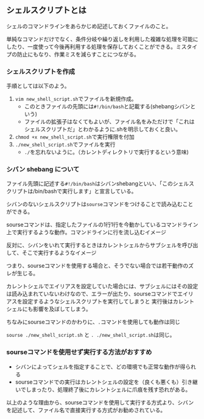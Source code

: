 ## シェルスクリプトとは

シェルのコマンドラインをあらかじめ記述しておくファイルのこと。

単純なコマンドだけでなく、条件分岐や繰り返しを利用した複雑な処理を可能にしたり、一度使って今後再利用する処理を保存しておくことができる。ミスタイプの防止にもなり、作業ミスを減らすことにつながる。

### シェルスクリプトを作成

手順としては以下のよう。

1. `vim new_shell_script.sh`でファイルを新規作成。
    - このときファイルの先頭には`#!/bin/bash`と記載する(shebangシバンという)
    - ファイルの拡張子はなくてもよいが、ファイル名をみただけで「これはシェルスクリプトだ」とわかるように.shを明示しておくと良い。
2. `chmod +x new_shell_script.sh`で実行権限を付加
3. `./new_shell_script.sh`でファイルを実行
    - `./`を忘れないように。（カレントディレクトリで実行するという意味)

### シバン shebang について

ファイル先頭に記述する`#!/bin/bash`はシバンshebangといい、「このシェルスクリプトは/bin/bashで実行します」と宣言している。

シバンのないシェルスクリプトは`sourse`コマンドをつけることで読み込むことができる。

sourseコマンドは、指定したファイルの1行1行を今動かしているコマンドライン上で実行するような動作。コマンドラインに行を流し込むイメージ

反対に、シバンをいれて実行するときはカレントシェルからサブシェルを呼び出して、そこで実行するようなイメージ

つまり、sourseコマンドを使用する場合と、そうでない場合では若干動作のズレが生じる。

カレントシェルでエイリアスを設定していた場合には、サブシェルにはその設定は読み込まれていないわけなので、エラーが出たり、sourseコマンドでエイリアスを設定するようなシェルスクリプトを実行してしまうと
実行後はカレントシェルにも影響を及ぼしてしまう。

ちなみにsourseコマンドのかわりに、`.`コマンドを使用しても動作は同じ

`sourse ./new_shell_script.sh` と `. ./new_shell_script.sh`は同じ。

### sourseコマンドを使用せず実行する方法がおすすめ

- シバンによってシェルを指定することで、どの環境でも正常な動作が得られる
- sourseコマンドでの実行はカレントシェルの設定を（良くも悪くも）引き継いでしまったり、処理終了後にカレントシェルに爪痕を残す恐れがある。

以上のような理由から、sourseコマンドを使用して実行する方式より、シバンを記述して、ファイル名で直接実行する方式がお勧めされている。







